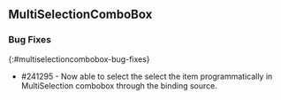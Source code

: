 ## MultiSelectionComboBox

### Bug Fixes
{:#multiselectioncombobox-bug-fixes}

* \#241295 - Now able to select the select the item programmatically in MultiSelection combobox through the binding source.
